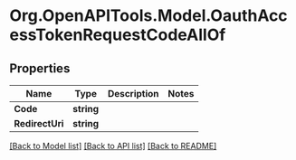 
# Org.OpenAPITools.Model.OauthAccessTokenRequestCodeAllOf

## Properties

Name | Type | Description | Notes
------------ | ------------- | ------------- | -------------
**Code** | **string** |  | 
**RedirectUri** | **string** |  | 

[[Back to Model list]](../README.md#documentation-for-models)
[[Back to API list]](../README.md#documentation-for-api-endpoints)
[[Back to README]](../README.md)

